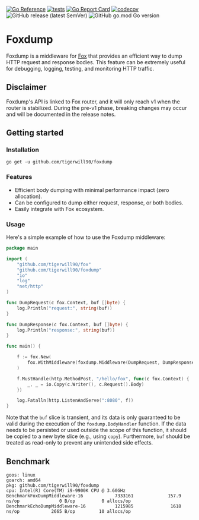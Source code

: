 [![Go Reference](https://pkg.go.dev/badge/github.com/tigerwill90/foxdump.svg)](https://pkg.go.dev/github.com/tigerwill90/foxdump)
[![tests](https://github.com/tigerwill90/foxdump/actions/workflows/tests.yaml/badge.svg)](https://github.com/tigerwill90/foxdump/actions?query=workflow%3Atests)
[![Go Report Card](https://goreportcard.com/badge/github.com/tigerwill90/foxdump)](https://goreportcard.com/report/github.com/tigerwill90/foxdump)
[![codecov](https://codecov.io/gh/tigerwill90/foxdump/branch/master/graph/badge.svg?token=D6qSTlzEcE)](https://codecov.io/gh/tigerwill90/foxdump)
![GitHub release (latest SemVer)](https://img.shields.io/github/v/release/tigerwill90/foxdump)
![GitHub go.mod Go version](https://img.shields.io/github/go-mod/go-version/tigerwill90/foxdump)

# Foxdump
Foxdump is a middleware for [Fox](https://github.com/tigerwill90/fox) that provides an efficient way to dump 
HTTP request and response bodies. This feature can be extremely useful for debugging, logging, testing, and 
monitoring HTTP traffic.

## Disclaimer
Foxdump's API is linked to Fox router, and it will only reach v1 when the router is stabilized.
During the pre-v1 phase, breaking changes may occur and will be documented in the release notes.

## Getting started
### Installation
````shell
go get -u github.com/tigerwill90/foxdump
````

### Features
- Efficient body dumping with minimal performance impact (zero allocation).
- Can be configured to dump either request, response, or both bodies.
- Easily integrate with Fox ecosystem.

### Usage

Here's a simple example of how to use the Foxdump middleware:
````go
package main

import (
	"github.com/tigerwill90/fox"
	"github.com/tigerwill90/foxdump"
	"io"
	"log"
	"net/http"
)

func DumpRequest(c fox.Context, buf []byte) {
	log.Println("request:", string(buf))
}

func DumpResponse(c fox.Context, buf []byte) {
	log.Println("response:", string(buf))
}

func main() {

	f := fox.New(
		fox.WithMiddleware(foxdump.Middleware(DumpRequest, DumpResponse)),
	)

	f.MustHandle(http.MethodPost, "/hello/fox", func(c fox.Context) {
		_, _ = io.Copy(c.Writer(), c.Request().Body)
	})

	log.Fatalln(http.ListenAndServe(":8080", f))
}

````

Note that the `buf` slice is transient, and its data is only guaranteed to be valid during the execution of the 
`foxdump.BodyHandler` function. If the data needs to be persisted or used outside the scope of this function, it should be copied 
to a new byte slice (e.g., using `copy`). Furthermore, `buf` should be treated as read-only to prevent any unintended 
side effects.

## Benchmark
````
goos: linux
goarch: amd64
pkg: github.com/tigerwill90/foxdump
cpu: Intel(R) Core(TM) i9-9900K CPU @ 3.60GHz
BenchmarkFoxDumpMiddleware-16            7333161             157.9 ns/op               0 B/op          0 allocs/op
BenchmarkEchoDumpMiddleware-16           1215985              1618 ns/op            2665 B/op         10 allocs/op
````